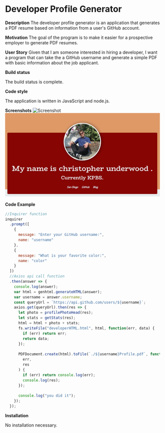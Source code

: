# Developer Profile Generator

**Description**
The developer profile generator is an application that generates a PDF resume based on information from a user's GitHub account.

**Motivation**
The goal of the program is to make it easier for a prospective employer to generate PDF resumes.

**User Story**
Given that I am someone interested in hiring a developer, I want a program that can take the a GitHub username and generate a simple PDF with basic information about the job applicant.

**Build status**

The build status is complete.

**Code style**

The application is written in JavaScript and node.js.

**Screenshots**
![Screenshot](Assets\profle-screenshot.jpg)
![Screenshot](Assets\images\profle-screenshot.jpg)

**Code Example**

```javascript
//Inquirer function
inquirer
  .prompt([
    {
      message: "Enter your GitHub username:",
      name: "username"
    },
    {
      message: "What is your favorite color:",
      name: "color"
    }
  ])
  //Axios api call function
  .then(answer => {
    console.log(answer);
    var html = genhtml.generateHTML(answer);
    var username = answer.username;
    const queryUrl = `https://api.github.com/users/${username}`;
    axios.get(queryUrl).then(res => {
      let photo = profilePhotoHead(res);
      let stats = getStats(res);
      html = html + photo + stats;
      fs.writeFile("developerHTML.html", html, function(err, data) {
        if (err) return err;
        return data;
      });

      PDFDocument.create(html).toFile(`./${username}Profile.pdf`, function(
        err,
        res
      ) {
        if (err) return console.log(err);
        console.log(res);
      });

      console.log("you did it");
    });
  });
```

**Installation**

No installation necessary.

